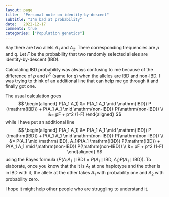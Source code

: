 ```yaml
---
layout: page
title:  "Personal note on identity-by-descent"
subtitle: "I'm bad at probability"
date:	2022-12-17
comments: true
categories: ["Population genetics"]
---
```


Say there are two allels $A_1$ and $A_2$.
There corresponding frequencies are $p$ and $q$.
Let $F$ be the probability that two randomly selected alleles are identity-by-descent (IBD).

Calculating IBD probability was always confusing to me because of the difference of $p$ and $p^2$ (same for $q$) when the alleles are IBD and non-IBD.
I was trying to think of an additional line that can help me go through it and finally got one.

The usual calculation goes
$$
\begin{aligned}
P(A_1 A_1) &= P(A_1 A_1 \mid \mathrm{IBD}) P (\mathrm{IBD}) + P(A_1 A_1 \mid \mathrm{non-IBD}) P(\mathrm{non-IBD}) \\
			  &= pF + p^2 (1-F)
\end{aligned}
$$
while I have put an additional line
$$
\begin{aligned}
P(A_1 A_1) &= P(A_1 A_1 \mid \mathrm{IBD}) P (\mathrm{IBD}) + P(A_1 A_1 \mid \mathrm{non-IBD}) P(\mathrm{non-IBD}) \\
			  &= P(A_1 \mid \mathrm{IBD}, A_1)P(A_1 \mathrm{IBD}) P(\mathrm{IBD}) + P(A_1 A_1 \mid \mathrm{non-IBD}) P(\mathrm{non-IBD}) \\
			  &= pF + p^2 (1-F)
\end{aligned}
$$
using the Bayes formula ($P(A_1 A_1 \mid \mathrm{IBD}) = P(A_1 \mid \mathrm{IBD}, A_1)P(A_1 \mid \mathrm{IBD})$).
To elaborate, once you know that the it is $A_1$ at one haplotype and the other is in IBD with it, the allele at the other takes $A_1$ with probability one and $A_2$ with probability zero.

I hope it might help other people who are struggling to understand it.







